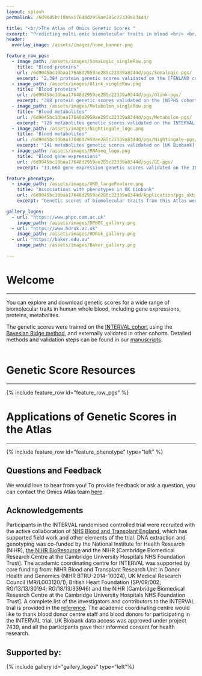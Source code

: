 ```yaml
---
layout: splash
permalink: /6d9045bc10baa17648d2959ae285c22339a8344d/

title: "<br/>The Atlas of Omics Genetic Scores "
excerpt: "Predicting multi-omic biomolecular traits in blood <br/> <br/> "
header:
  overlay_image: /assets/images/home_banner.png

feature_row_pgs:
  - image_path: /assets/images/SomaLogic_singleRow.png
    title: "Blood proteins"
    url: /6d9045bc10baa17648d2959ae285c22339a8344d/pgs/Somalogic-pgs/
    excerpt: "2,384 protein genetic scores validated on the [FENLAND cohort](https://www.mrc-epid.cam.ac.uk/research/studies/fenland/)."
  - image_path: /assets/images/Olink_singleRow.png
    title: "Blood proteins"
    url: /6d9045bc10baa17648d2959ae285c22339a8344d/pgs/Olink-pgs/
    excerpt: "308 protein genetic scores validated on the [NSPHS cohort](https://pubmed.ncbi.nlm.nih.gov/20568910/) and [ORCADES cohort](https://www.ed.ac.uk/viking/about-us/our-studies)."
  - image_path: /assets/images/Metabolon_singleRow.png
    title: "Blood metabolites"
    url: /6d9045bc10baa17648d2959ae285c22339a8344d/pgs/Metabolon-pgs/
    excerpt: "726 metabolites genetic scores validated on the INTERVAL cohort Phase 2."
  - image_path: /assets/images/Nightingale_logo.png
    title: "Blood metabolites"
    url: /6d9045bc10baa17648d2959ae285c22339a8344d/pgs/Nightingale-pgs/
    excerpt: "141 metabolites genetic scores validated on [UK Biobank](https://www.ukbiobank.ac.uk/)."
  - image_path: /assets/images/RNAseq_logo.png
    title: "Blood gene expressions"
    url: /6d9045bc10baa17648d2959ae285c22339a8344d/pgs/GE-pgs/
    excerpt: "13,668 gene expression genetic scores validated on the INTERVAL batches 13-15"

feature_phenotype:
  - image_path: /assets/images/UKB_largeFeature.png
    title: "Associations with phenotypes in UK biobank"
    url: /6d9045bc10baa17648d2959ae285c22339a8344d/Application/pgs_ukb_disease_associations/
    excerpt: "Genetic scores of biomolecular traits from this Atlas were applied to [UK biobank](https://www.ukbiobank.ac.uk/) samples (white british) and used to test associations with various other complex phenotypes."

gallery_logos:
  - url: "https://www.phpc.cam.ac.uk"
    image_path: /assets/images/DPHPC_gallery.png
  - url: "https://www.hdruk.ac.uk"
    image_path: /assets/images/HDRuk_gallery.png
  - url: "https://baker.edu.au"
    image_path: /assets/images/Baker_gallery.png

---
```

# Welcome
---
You can explore and download genetic scores for a wide range of biomolecular traits in human whole blood, including gene expressions, proteins, metabolites.

The genetic scores were trained on the [INTERVAL cohort](https://www.intervalstudy.org.uk/) using the [Bayesian Ridge method](https://scikit-learn.org/stable/auto_examples/linear_model/plot_bayesian_ridge.html), and externally validated in other cohorts. Detailed methods and validation steps can be found in our [manuscripts](https://www.biorxiv.org/content/10.1101/2020.02.17.952788v1).
<br/>
<br/>

# Genetic Score Resources
---

{% include feature_row id="feature_row_pgs" %}
<br/>

# Applications of Genetic Scores in the Atlas
---
{% include feature_row id="feature_phenotype" type="left" %}
<br/>


## Questions and Feedback

We would love to hear from you! To provide feedback or ask a question, you can contact the Omics Atlas team [here](mailto:yx322@medschl.cam.ac.uk).

## Acknowledgements

Participants in the INTERVAL randomised controlled trial were recruited with the active collaboration of [NHS Blood and Transplant England](http://www.nhsbt.nhs.uk), which has supported field work and other elements of the trial. DNA extraction and genotyping was co-funded by the National Institute for Health Research (NIHR), [the NIHR BioResource](http://bioresource.nihr.ac.uk) and the NIHR [Cambridge Biomedical Research Centre at the Cambridge University Hospitals NHS Foundation Trust]. The academic coordinating centre for INTERVAL was supported by core funding from: NIHR Blood and Transplant Research Unit in Donor Health and Genomics (NIHR BTRU-2014-10024), UK Medical Research Council (MR/L003120/1), British Heart Foundation (SP/09/002; RG/13/13/30194; RG/18/13/33946) and the NIHR [Cambridge Biomedical Research Centre at the Cambridge University Hospitals NHS Foundation Trust]. A complete list of the investigators and contributors to the INTERVAL trial is provided in the [reference](https://pubmed.ncbi.nlm.nih.gov/28941948). The academic coordinating centre would like to thank blood donor centre staff and blood donors for participating in the INTERVAL trial. UK Biobank data access was approved under project 7439, and all the participants gave their informed consent for health research.

## Supported by:

{% include gallery id="gallery_logos" type="left"%}
